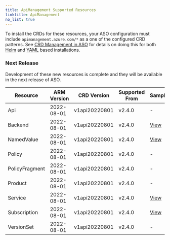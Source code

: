 ```yaml
---
title: ApiManagement Supported Resources
linktitle: ApiManagement
no_list: true
---
```

To install the CRDs for these resources, your ASO configuration must include `apimanagement.azure.com/*` as a one of the configured CRD patterns. See [CRD Management in ASO](https://azure.github.io/azure-service-operator/guide/crd-management/) for details on doing this for both [Helm](https://azure.github.io/azure-service-operator/guide/crd-management/#helm) and [YAML](https://azure.github.io/azure-service-operator/guide/crd-management/#yaml) based installations.

### Next Release

Development of these new resources is complete and they will be available in the next release of ASO.

| Resource       | ARM Version | CRD Version   | Supported From | Sample                                                                                                                                   |
|----------------|-------------|---------------|----------------|------------------------------------------------------------------------------------------------------------------------------------------|
| Api            | 2022-08-01  | v1api20220801 | v2.4.0         | -                                                                                                                                        |
| Backend        | 2022-08-01  | v1api20220801 | v2.4.0         | [View](https://github.com/Azure/azure-service-operator/tree/main/v2/samples/apimanagement/v1api20220801/v1api20220801_backend.yaml)      |
| NamedValue     | 2022-08-01  | v1api20220801 | v2.4.0         | [View](https://github.com/Azure/azure-service-operator/tree/main/v2/samples/apimanagement/v1api20220801/v1api20220801_namedvalue.yaml)   |
| Policy         | 2022-08-01  | v1api20220801 | v2.4.0         | -                                                                                                                                        |
| PolicyFragment | 2022-08-01  | v1api20220801 | v2.4.0         | -                                                                                                                                        |
| Product        | 2022-08-01  | v1api20220801 | v2.4.0         | -                                                                                                                                        |
| Service        | 2022-08-01  | v1api20220801 | v2.4.0         | [View](https://github.com/Azure/azure-service-operator/tree/main/v2/samples/apimanagement/v1api20220801/v1api20220801_service.yaml)      |
| Subscription   | 2022-08-01  | v1api20220801 | v2.4.0         | [View](https://github.com/Azure/azure-service-operator/tree/main/v2/samples/apimanagement/v1api20220801/v1api20220801_subscription.yaml) |
| VersionSet     | 2022-08-01  | v1api20220801 | v2.4.0         | -                                                                                                                                        |

